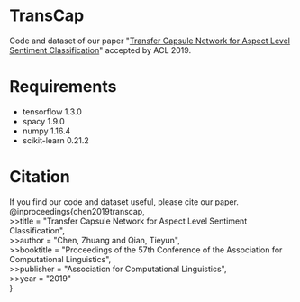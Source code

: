 # TransCap
Code and dataset of our paper "[Transfer Capsule Network for Aspect Level Sentiment Classification](https://www.aclweb.org/anthology/P19-1052)" accepted by ACL 2019.

# Requirements
* tensorflow 1.3.0
* spacy 1.9.0
* numpy 1.16.4
* scikit-learn 0.21.2

# Citation
If you find our code and dataset useful, please cite our paper.
@inproceedings{chen2019transcap,  
    >>title = "Transfer Capsule Network for Aspect Level Sentiment Classification",  
    >>author = "Chen, Zhuang  and Qian, Tieyun",  
    >>booktitle = "Proceedings of the 57th Conference of the Association for Computational Linguistics",  
    >>publisher = "Association for Computational Linguistics",  
    >>year = "2019"  
}


